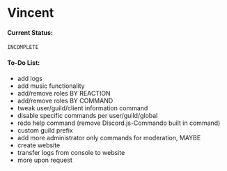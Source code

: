 # Vincent
#### Current Status: 
	INCOMPLETE

#### To-Do List:
* add logs
* add music functionality
* add/remove roles BY REACTION
* add/remove roles BY COMMAND
* tweak user/guild/client information command
* disable specific commands per user/guild/global
* redo help command (remove Discord.js-Commando built in command)
* custom guild prefix
* add more administrator only commands for moderation, MAYBE
* create website
* transfer logs from console to website
* more upon request